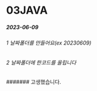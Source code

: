 # 03JAVA


##### 2023-06-09 
###### 1 날짜폴더를 만들어요(ex 20230609)
###### 2 날짜폴더에 한코드를 올립니다
####### 고생했습니다.

